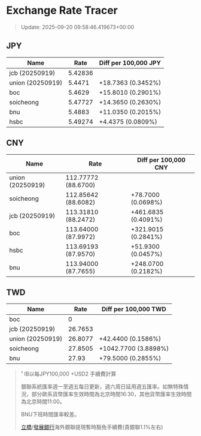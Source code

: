 # Exchange Rate Tracer

> Update: 2025-09-20 09:58:46.419673+00:00

## JPY

| Name             |    Rate | Diff per 100,000 JPY   |
|------------------|---------|------------------------|
| jcb (20250919)   | 5.42836 |                        |
| union (20250919) | 5.4471  | +18.7363 (0.3452%)     |
| boc              | 5.4629  | +15.8010 (0.2901%)     |
| soicheong        | 5.47727 | +14.3650 (0.2630%)     |
| bnu              | 5.4883  | +11.0350 (0.2015%)     |
| hsbc             | 5.49274 | +4.4375 (0.0809%)      |

## CNY

| Name             | Rate                | Diff per 100,000 CNY   |
|------------------|---------------------|------------------------|
| union (20250919) | 112.77772	(88.6700) |                        |
| soicheong        | 112.85642	(88.6082) | +78.7000 (0.0698%)     |
| jcb (20250919)   | 113.31810	(88.2472) | +461.6835 (0.4091%)    |
| boc              | 113.64000	(87.9972) | +321.9015 (0.2841%)    |
| hsbc             | 113.69193	(87.9570) | +51.9300 (0.0457%)     |
| bnu              | 113.94000	(87.7655) | +248.0700 (0.2182%)    |

## TWD

| Name             |    Rate | Diff per 100,000 TWD   |
|------------------|---------|------------------------|
| boc              |  0      |                        |
| jcb (20250919)   | 26.7653 |                        |
| union (20250919) | 26.8077 | +42.4400 (0.1586%)     |
| soicheong        | 27.8505 | +1042.7700 (3.8898%)   |
| bnu              | 27.93   | +79.5000 (0.2855%)     |


> ¹ IB以每JPY100,000 +USD2 手續費計算
>
> 銀聯系統匯率週一至週五每日更新，週六周日延用週五匯率。如無特殊情況，部分歐系貨幣匯率生效時間為北京時間16:30，其他貨幣匯率生效時間為北京時間11:00。
>
> BNU下班時間匯率較差。
>
> [立橋](https://www.wlbank.com.mo/uploads/ueditor/file/20181211/1544536513900230.pdf)/[發展銀行](https://www.mdb.com.mo/Service_Charges_20230728.pdf)海外銀聯提現暫時豁免手續費(貴銀聯1.1%左右)

